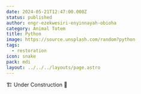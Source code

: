 ```yaml
---
date: 2024-05-21T12:47:00.000Z
status: published
author: engr-ezekwesiri-enyinnayah-obioha
category: Animal Totem
title: Python
image: https://source.unsplash.com/random?python
tags:
  - restoration
icon: snake
pack: mdi
layout: ../../../layouts/page.astro
---
```

🏗️ Under Construction 🚧
